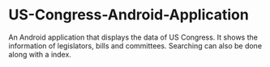 # US-Congress-Android-Application
An Android application that displays the data of US Congress. It shows the information of legislators, bills and committees. Searching can also be done along with a index.
